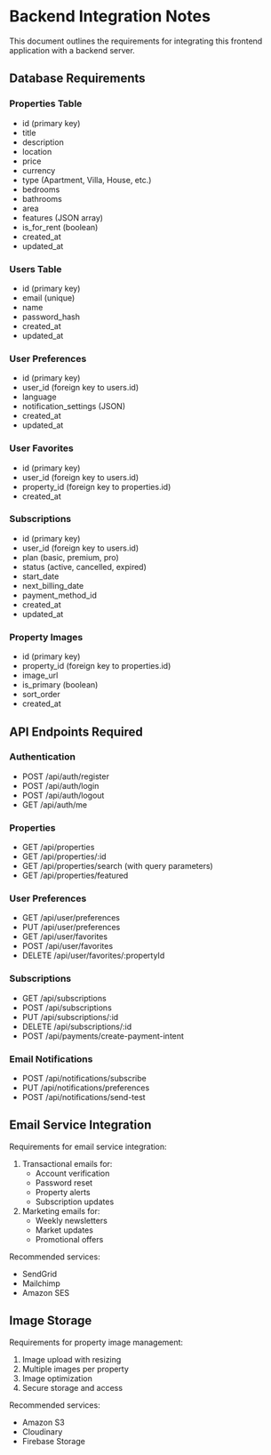 
# Backend Integration Notes

This document outlines the requirements for integrating this frontend application with a backend server.

## Database Requirements

### Properties Table
- id (primary key)
- title
- description
- location
- price
- currency
- type (Apartment, Villa, House, etc.)
- bedrooms
- bathrooms
- area
- features (JSON array)
- is_for_rent (boolean)
- created_at
- updated_at

### Users Table
- id (primary key)
- email (unique)
- name
- password_hash
- created_at
- updated_at

### User Preferences
- id (primary key)
- user_id (foreign key to users.id)
- language
- notification_settings (JSON)
- created_at
- updated_at

### User Favorites
- id (primary key)
- user_id (foreign key to users.id)
- property_id (foreign key to properties.id)
- created_at

### Subscriptions
- id (primary key)
- user_id (foreign key to users.id)
- plan (basic, premium, pro)
- status (active, cancelled, expired)
- start_date
- next_billing_date
- payment_method_id
- created_at
- updated_at

### Property Images
- id (primary key)
- property_id (foreign key to properties.id)
- image_url
- is_primary (boolean)
- sort_order
- created_at

## API Endpoints Required

### Authentication
- POST /api/auth/register
- POST /api/auth/login
- POST /api/auth/logout
- GET /api/auth/me

### Properties
- GET /api/properties
- GET /api/properties/:id
- GET /api/properties/search (with query parameters)
- GET /api/properties/featured

### User Preferences
- GET /api/user/preferences
- PUT /api/user/preferences
- GET /api/user/favorites
- POST /api/user/favorites
- DELETE /api/user/favorites/:propertyId

### Subscriptions
- GET /api/subscriptions
- POST /api/subscriptions
- PUT /api/subscriptions/:id
- DELETE /api/subscriptions/:id
- POST /api/payments/create-payment-intent

### Email Notifications
- POST /api/notifications/subscribe
- PUT /api/notifications/preferences
- POST /api/notifications/send-test

## Email Service Integration

Requirements for email service integration:
1. Transactional emails for:
   - Account verification
   - Password reset
   - Property alerts
   - Subscription updates
2. Marketing emails for:
   - Weekly newsletters
   - Market updates
   - Promotional offers

Recommended services:
- SendGrid
- Mailchimp
- Amazon SES

## Image Storage

Requirements for property image management:
1. Image upload with resizing
2. Multiple images per property
3. Image optimization
4. Secure storage and access

Recommended services:
- Amazon S3
- Cloudinary
- Firebase Storage
